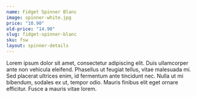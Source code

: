 ```yaml
---
name: Fidget Spinner Blanc
image: spinner-white.jpg
price: "10.90"
old-price: "14.90"
slug: fidget-spinner-blanc
sku: fsw
layout: spinner-details
---
```

Lorem ipsum dolor sit amet, consectetur adipiscing elit. Duis ullamcorper ante non vehicula eleifend.
Phasellus ut feugiat tellus, vitae malesuada mi. Sed placerat ultrices enim, id fermentum ante tincidunt nec.
Nulla ut mi bibendum, sodales ex ut, tempor odio. Mauris finibus elit eget ornare efficitur. Fusce a mauris vitae lorem.